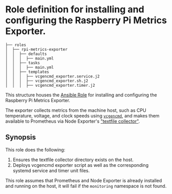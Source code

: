 # Role definition for installing and configuring the Raspberry Pi Metrics Exporter.

```
├── roles
│  ├── rpi-metrics-exporter
│  │  ├── defaults
│  │  │  ├── main.yml
│  │  ├── tasks
│  │  │  ├── main.yml 
│  │  ├── templates
│  │  │  ├── vcgencmd_exporter.service.j2
│  │  │  ├── vcgencmd_exporter.sh.j2
│  │  │  ├── vcgencmd_exporter.timer.j2
```
This structure houses the [Ansible Role](https://docs.ansible.com/ansible/latest/playbook_guide/playbooks_reuse_roles.html#roles) for installing and configuring the Raspberry Pi Metrics Exporter.

The exporter collects metrics from the machine host, such as CPU temperature, voltage, and clock speeds using [`vcgencmd`](https://www.raspberrypi.com/documentation/computers/os.html#vcgencmd),
and makes them available to Prometheus via Node Exporter's ["textfile collector"](https://github.com/prometheus/node_exporter?tab=readme-ov-file#textfile-collector).

## Synopsis

This role does the following:

1. Ensures the textfile collector directory exists on the host.
2. Deploys vcgencmd exporter script as well as the corresponding systemd service and timer unit files.

This role assumes that Prometheus and Node Exporter is already installed and running on the host, it will fail if the `monitoring` namespace is not found.

